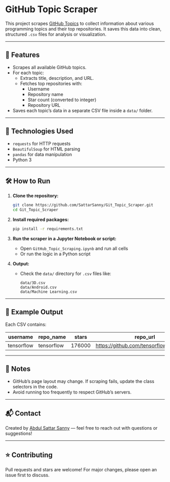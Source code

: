 # GitHub Topic Scraper

This project scrapes [GitHub Topics](https://github.com/topics) to collect information about various programming topics and their top repositories. It saves this data into clean, structured `.csv` files for analysis or visualization.

---

## 📌 Features

- Scrapes all available GitHub topics.
- For each topic:
  - Extracts title, description, and URL.
  - Fetches top repositories with:
    - Username
    - Repository name
    - Star count (converted to integer)
    - Repository URL
- Saves each topic’s data in a separate CSV file inside a `data/` folder.

---

## 🚀 Technologies Used

- `requests` for HTTP requests  
- `BeautifulSoup` for HTML parsing  
- `pandas` for data manipulation  
- Python 3

---

## 🛠️ How to Run

1. **Clone the repository:**
   ```bash
   git clone https://github.com/SattarSanny/Git_Topic_Scraper.git
   cd Git_Topic_Scraper
   ```

2. **Install required packages:**
   ```bash
   pip install -r requirements.txt
   ```

3. **Run the scraper in a Jupyter Notebook or script:**
   - Open `GitHub_Topic_Scraping.ipynb` and run all cells
   - Or run the logic in a Python script

4. **Output:**
   - Check the `data/` directory for `.csv` files like:
     ```
     data/3D.csv
     data/Android.csv
     data/Machine Learning.csv
     ```

---

## 📂 Example Output

Each CSV contains:

| username   | repo_name   | stars   | repo_url                                   |
|------------|-------------|---------|--------------------------------------------|
| tensorflow | tensorflow  | 176000  | https://github.com/tensorflow/tensorflow  |

---

## 📎 Notes

- GitHub’s page layout may change. If scraping fails, update the class selectors in the code.
- Avoid running too frequently to respect GitHub’s servers.

---

## 📬 Contact

Created by [Abdul Sattar Sanny](https://github.com/SattarSanny) — feel free to reach out with questions or suggestions!

---

## ⭐ Contributing

Pull requests and stars are welcome! For major changes, please open an issue first to discuss.
